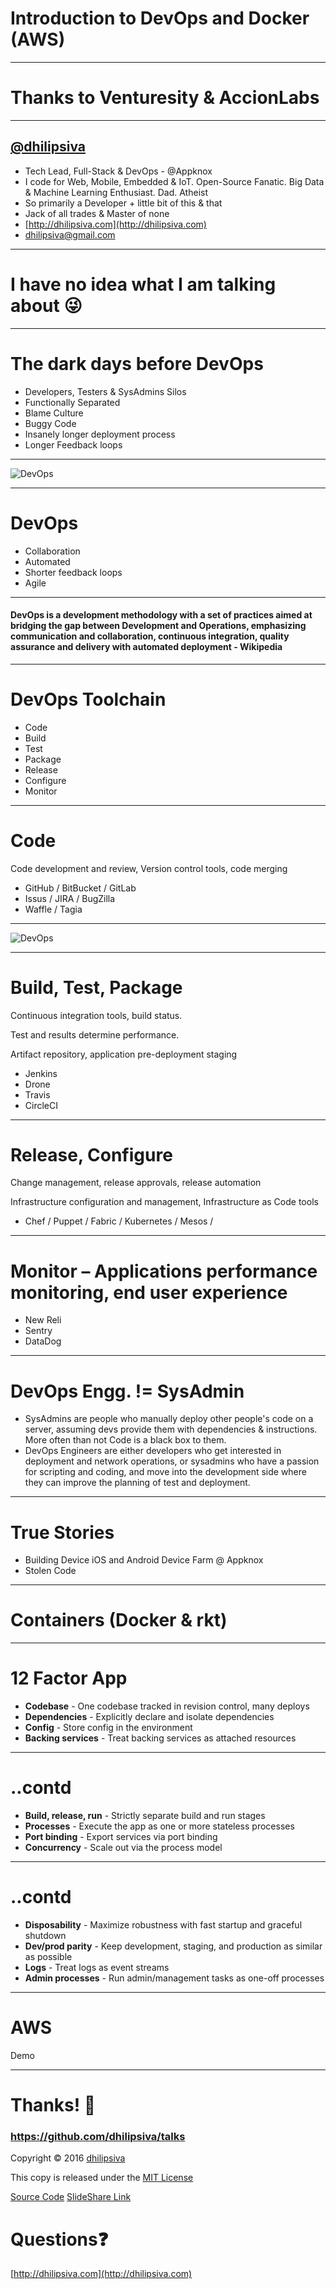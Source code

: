 <!--
$theme: gaia
template: invert
-->

# Introduction to DevOps and Docker (AWS)

---

# Thanks to Venturesity & AccionLabs

---

## [@dhilipsiva](https://github.com/dhilipsiva)

- Tech Lead, Full-Stack & DevOps - @Appknox
- I code for Web, Mobile, Embedded & IoT. Open-Source Fanatic. Big Data & Machine Learning Enthusiast. Dad. Atheist
- So primarily a Developer + little bit of this & that
- Jack of all trades & Master of none
- [http://dhilipsiva.com](http://dhilipsiva.com)
- [dhilipsiva@gmail.com](mailto:dhilipsiva@gmail.com)

---

# I have no idea what I am talking about :stuck_out_tongue_winking_eye:


---

# The dark days before DevOps

* Developers, Testers & SysAdmins Silos
* Functionally Separated 
* Blame Culture
* Buggy Code
* Insanely longer deployment process
* Longer Feedback loops

---

![DevOps](https://raw.githubusercontent.com/dhilipsiva/talks/master/assets/2016-11-26/devops.png)

---

# DevOps

- Collaboration
- Automated
- Shorter feedback loops
- Agile

---


#### DevOps is a development methodology with a set of practices aimed at bridging the gap between Development and Operations, emphasizing communication and collaboration, continuous integration, quality assurance and delivery with automated deployment - Wikipedia

---

# DevOps Toolchain

- Code 
- Build 
- Test 
- Package 
- Release 
- Configure
- Monitor

---

# Code 

Code development and review, Version control tools, code merging

- GitHub / BitBucket / GitLab
- Issus / JIRA / BugZilla
- Waffle / Tagia

---

![DevOps](https://raw.githubusercontent.com/dhilipsiva/talks/master/assets/2016-11-26/git-model.png)

---

# Build, Test, Package

Continuous integration tools, build status. 

Test and results determine performance. 

Artifact repository, application pre-deployment staging

- Jenkins
- Drone
- Travis
- CircleCI

---

# Release, Configure 

Change management, release approvals, release automation

Infrastructure configuration and management, Infrastructure as Code tools

- Chef / Puppet / Fabric / Kubernetes / Mesos / 

---

# Monitor – Applications performance monitoring, end user experience

- New Reli
- Sentry
- DataDog

---

# DevOps Engg. != SysAdmin

* SysAdmins are people who manually deploy other people's code on a server, assuming devs provide them with dependencies & instructions. More often than not Code is a black box to them.
* DevOps Engineers are either developers who get interested in deployment and network operations, or sysadmins who have a passion for scripting and coding, and move into the development side where they can improve the planning of test and deployment.

---

# True Stories

- Building Device iOS and Android Device Farm @ Appknox
- Stolen Code

---

# Containers (Docker &  rkt)

---

# 12 Factor App

- **Codebase** - One codebase tracked in revision control, many deploys
- **Dependencies** - Explicitly declare and isolate dependencies
- **Config** - Store config in the environment
- **Backing services** - Treat backing services as attached resources

---

# ..contd

- **Build, release, run** - Strictly separate build and run stages
- **Processes** - Execute the app as one or more stateless processes
- **Port binding** - Export services via port binding
- **Concurrency** - Scale out via the process model

---

# ..contd
- **Disposability** - Maximize robustness with fast startup and graceful shutdown
- **Dev/prod parity** - Keep development, staging, and production as similar as possible
- **Logs** - Treat logs as event streams
- **Admin processes** - Run admin/management tasks as one-off processes

---

# AWS
Demo

---

# Thanks! :pray:

### https://github.com/dhilipsiva/talks

Copyright &copy; 2016 [dhilipsiva](https://github.com/dhilipsiva)

This copy is released under the [MIT License](https://github.com/dhilipsiva/talks/blob/master/LICENSE)

[Source Code](https://github.com/dhilipsiva/talks/blob/master/2016-11-26-<Venturesity>-<Accion-Labs>-<Introduction-To-Devops-And-Docker-Aws->.md)
[SlideShare Link](http://www.slideshare.net/dhilipsiva/slide)

# Questions:question:
[http://dhilipsiva.com](http://dhilipsiva.com)

